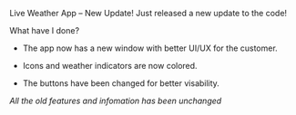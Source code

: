 Live Weather App – New Update!
Just released a new update to the code! 

What have I done? 

- The app now has a new window with better UI/UX for the customer. 

- Icons and weather indicators are now colored. 

- The buttons have been changed for better visability. 

*All the old features and infomation has been unchanged*
